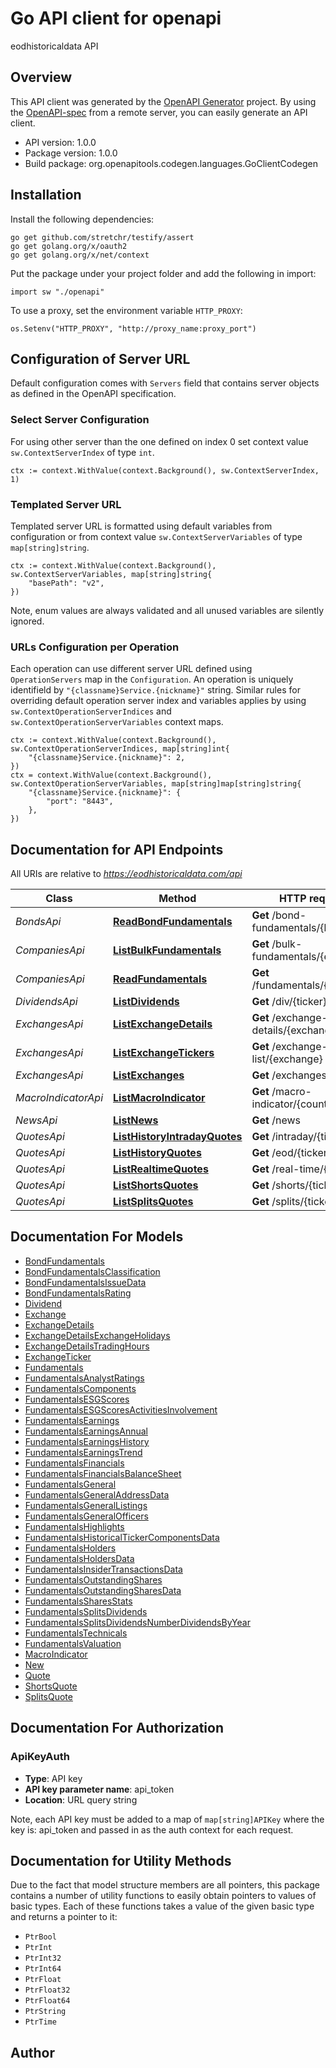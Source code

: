 # Go API client for openapi

eodhistoricaldata API

## Overview
This API client was generated by the [OpenAPI Generator](https://openapi-generator.tech) project.  By using the [OpenAPI-spec](https://www.openapis.org/) from a remote server, you can easily generate an API client.

- API version: 1.0.0
- Package version: 1.0.0
- Build package: org.openapitools.codegen.languages.GoClientCodegen

## Installation

Install the following dependencies:

```shell
go get github.com/stretchr/testify/assert
go get golang.org/x/oauth2
go get golang.org/x/net/context
```

Put the package under your project folder and add the following in import:

```golang
import sw "./openapi"
```

To use a proxy, set the environment variable `HTTP_PROXY`:

```golang
os.Setenv("HTTP_PROXY", "http://proxy_name:proxy_port")
```

## Configuration of Server URL

Default configuration comes with `Servers` field that contains server objects as defined in the OpenAPI specification.

### Select Server Configuration

For using other server than the one defined on index 0 set context value `sw.ContextServerIndex` of type `int`.

```golang
ctx := context.WithValue(context.Background(), sw.ContextServerIndex, 1)
```

### Templated Server URL

Templated server URL is formatted using default variables from configuration or from context value `sw.ContextServerVariables` of type `map[string]string`.

```golang
ctx := context.WithValue(context.Background(), sw.ContextServerVariables, map[string]string{
	"basePath": "v2",
})
```

Note, enum values are always validated and all unused variables are silently ignored.

### URLs Configuration per Operation

Each operation can use different server URL defined using `OperationServers` map in the `Configuration`.
An operation is uniquely identifield by `"{classname}Service.{nickname}"` string.
Similar rules for overriding default operation server index and variables applies by using `sw.ContextOperationServerIndices` and `sw.ContextOperationServerVariables` context maps.

```
ctx := context.WithValue(context.Background(), sw.ContextOperationServerIndices, map[string]int{
	"{classname}Service.{nickname}": 2,
})
ctx = context.WithValue(context.Background(), sw.ContextOperationServerVariables, map[string]map[string]string{
	"{classname}Service.{nickname}": {
		"port": "8443",
	},
})
```

## Documentation for API Endpoints

All URIs are relative to *https://eodhistoricaldata.com/api*

Class | Method | HTTP request | Description
------------ | ------------- | ------------- | -------------
*BondsApi* | [**ReadBondFundamentals**](docs/BondsApi.md#readbondfundamentals) | **Get** /bond-fundamentals/{bond} | 
*CompaniesApi* | [**ListBulkFundamentals**](docs/CompaniesApi.md#listbulkfundamentals) | **Get** /bulk-fundamentals/{exchange} | 
*CompaniesApi* | [**ReadFundamentals**](docs/CompaniesApi.md#readfundamentals) | **Get** /fundamentals/{ticker} | 
*DividendsApi* | [**ListDividends**](docs/DividendsApi.md#listdividends) | **Get** /div/{ticker} | 
*ExchangesApi* | [**ListExchangeDetails**](docs/ExchangesApi.md#listexchangedetails) | **Get** /exchange-details/{exchange} | 
*ExchangesApi* | [**ListExchangeTickers**](docs/ExchangesApi.md#listexchangetickers) | **Get** /exchange-symbol-list/{exchange} | 
*ExchangesApi* | [**ListExchanges**](docs/ExchangesApi.md#listexchanges) | **Get** /exchanges-list | 
*MacroIndicatorApi* | [**ListMacroIndicator**](docs/MacroIndicatorApi.md#listmacroindicator) | **Get** /macro-indicator/{country} | 
*NewsApi* | [**ListNews**](docs/NewsApi.md#listnews) | **Get** /news | 
*QuotesApi* | [**ListHistoryIntradayQuotes**](docs/QuotesApi.md#listhistoryintradayquotes) | **Get** /intraday/{ticker} | 
*QuotesApi* | [**ListHistoryQuotes**](docs/QuotesApi.md#listhistoryquotes) | **Get** /eod/{ticker} | 
*QuotesApi* | [**ListRealtimeQuotes**](docs/QuotesApi.md#listrealtimequotes) | **Get** /real-time/{ticker} | 
*QuotesApi* | [**ListShortsQuotes**](docs/QuotesApi.md#listshortsquotes) | **Get** /shorts/{ticker} | 
*QuotesApi* | [**ListSplitsQuotes**](docs/QuotesApi.md#listsplitsquotes) | **Get** /splits/{ticker} | 


## Documentation For Models

 - [BondFundamentals](docs/BondFundamentals.md)
 - [BondFundamentalsClassification](docs/BondFundamentalsClassification.md)
 - [BondFundamentalsIssueData](docs/BondFundamentalsIssueData.md)
 - [BondFundamentalsRating](docs/BondFundamentalsRating.md)
 - [Dividend](docs/Dividend.md)
 - [Exchange](docs/Exchange.md)
 - [ExchangeDetails](docs/ExchangeDetails.md)
 - [ExchangeDetailsExchangeHolidays](docs/ExchangeDetailsExchangeHolidays.md)
 - [ExchangeDetailsTradingHours](docs/ExchangeDetailsTradingHours.md)
 - [ExchangeTicker](docs/ExchangeTicker.md)
 - [Fundamentals](docs/Fundamentals.md)
 - [FundamentalsAnalystRatings](docs/FundamentalsAnalystRatings.md)
 - [FundamentalsComponents](docs/FundamentalsComponents.md)
 - [FundamentalsESGScores](docs/FundamentalsESGScores.md)
 - [FundamentalsESGScoresActivitiesInvolvement](docs/FundamentalsESGScoresActivitiesInvolvement.md)
 - [FundamentalsEarnings](docs/FundamentalsEarnings.md)
 - [FundamentalsEarningsAnnual](docs/FundamentalsEarningsAnnual.md)
 - [FundamentalsEarningsHistory](docs/FundamentalsEarningsHistory.md)
 - [FundamentalsEarningsTrend](docs/FundamentalsEarningsTrend.md)
 - [FundamentalsFinancials](docs/FundamentalsFinancials.md)
 - [FundamentalsFinancialsBalanceSheet](docs/FundamentalsFinancialsBalanceSheet.md)
 - [FundamentalsGeneral](docs/FundamentalsGeneral.md)
 - [FundamentalsGeneralAddressData](docs/FundamentalsGeneralAddressData.md)
 - [FundamentalsGeneralListings](docs/FundamentalsGeneralListings.md)
 - [FundamentalsGeneralOfficers](docs/FundamentalsGeneralOfficers.md)
 - [FundamentalsHighlights](docs/FundamentalsHighlights.md)
 - [FundamentalsHistoricalTickerComponentsData](docs/FundamentalsHistoricalTickerComponentsData.md)
 - [FundamentalsHolders](docs/FundamentalsHolders.md)
 - [FundamentalsHoldersData](docs/FundamentalsHoldersData.md)
 - [FundamentalsInsiderTransactionsData](docs/FundamentalsInsiderTransactionsData.md)
 - [FundamentalsOutstandingShares](docs/FundamentalsOutstandingShares.md)
 - [FundamentalsOutstandingSharesData](docs/FundamentalsOutstandingSharesData.md)
 - [FundamentalsSharesStats](docs/FundamentalsSharesStats.md)
 - [FundamentalsSplitsDividends](docs/FundamentalsSplitsDividends.md)
 - [FundamentalsSplitsDividendsNumberDividendsByYear](docs/FundamentalsSplitsDividendsNumberDividendsByYear.md)
 - [FundamentalsTechnicals](docs/FundamentalsTechnicals.md)
 - [FundamentalsValuation](docs/FundamentalsValuation.md)
 - [MacroIndicator](docs/MacroIndicator.md)
 - [New](docs/New.md)
 - [Quote](docs/Quote.md)
 - [ShortsQuote](docs/ShortsQuote.md)
 - [SplitsQuote](docs/SplitsQuote.md)


## Documentation For Authorization



### ApiKeyAuth

- **Type**: API key
- **API key parameter name**: api_token
- **Location**: URL query string

Note, each API key must be added to a map of `map[string]APIKey` where the key is: api_token and passed in as the auth context for each request.


## Documentation for Utility Methods

Due to the fact that model structure members are all pointers, this package contains
a number of utility functions to easily obtain pointers to values of basic types.
Each of these functions takes a value of the given basic type and returns a pointer to it:

* `PtrBool`
* `PtrInt`
* `PtrInt32`
* `PtrInt64`
* `PtrFloat`
* `PtrFloat32`
* `PtrFloat64`
* `PtrString`
* `PtrTime`

## Author



